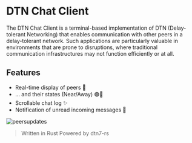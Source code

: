 # DTN Chat Client

The DTN Chat Client is a terminal-based implementation of DTN (Delay-tolerant Networking)
that enables communication with other peers in a delay-tolerant network. Such applications are
particularly valuable in environments that are prone to disruptions, where traditional
communication infrastructures may not function efficiently or at all.

## Features

- Real-time display of peers 🤝
- ... and their states (Near/Away) 🟢🔴
- Scrollable chat log ✨
- Notification of unread incoming messages 📨

![peersupdates](https://github.com/chanhyy/DTN-Chat-Client/assets/92930292/28af4f03-e3f4-431d-97d9-462db491f7c5)

> Written in Rust
> Powered by dtn7-rs

